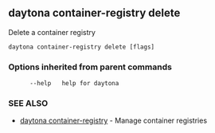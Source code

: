 ## daytona container-registry delete

Delete a container registry

```
daytona container-registry delete [flags]
```

### Options inherited from parent commands

```
      --help   help for daytona
```

### SEE ALSO

* [daytona container-registry](daytona_container-registry.md)	 - Manage container registries


